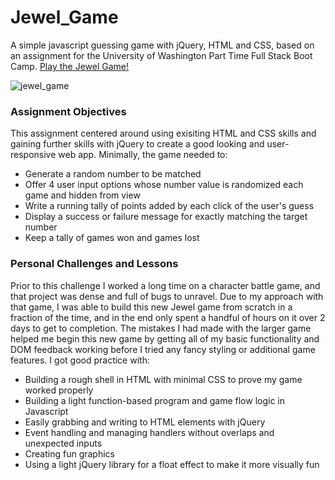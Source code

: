 # Jewel_Game
A simple javascript guessing game with jQuery, HTML and CSS, based on an assignment for the University of Washington Part Time Full Stack Boot Camp.  [Play the Jewel Game!](https://futurethang.github.io/Jewel_Game/)

![jewel_game](https://user-images.githubusercontent.com/17099707/45702305-5b513480-bb26-11e8-8277-7eee16eb37f2.png)


### Assignment Objectives
This assignment centered around using exisiting HTML and CSS skills and gaining further skills with jQuery to create a good looking and user-responsive web app. Minimally, the game needed to:
* Generate a random number to be matched
* Offer 4 user input options whose number value is randomized each game and hidden from view
* Write a running tally of points added by each click of the user's guess
* Display a success or failure message for exactly matching the target number
* Keep a tally of games won and games lost 

### Personal Challenges and Lessons
Prior to this challenge I worked a long time on a character battle game, and that project was dense and full of bugs to unravel. Due to my approach with that game, I was able to build this new Jewel game from scratch in a fraction of the time, and in the end only spent a handful of hours on it over 2 days to get to completion. The mistakes I had made with the larger game helped me begin this new game by getting all of my basic functionality and DOM feedback working before I tried any fancy styling or additional game features. I got good practice with:
* Building a rough shell in HTML with minimal CSS to prove my game worked properly
* Building a light function-based program and game flow logic in Javascript
* Easily grabbing and writing to HTML elements with jQuery
* Event handling and managing handlers without overlaps and unexpected inputs
* Creating fun graphics
* Using a light jQuery library for a float effect to make it more visually fun

